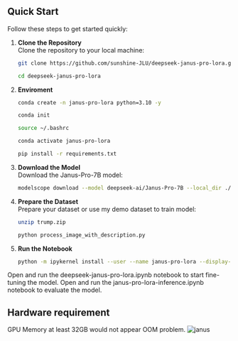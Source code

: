 ## Quick Start

Follow these steps to get started quickly:

1. **Clone the Repository**  
   Clone the repository to your local machine:
   ```bash
   git clone https://github.com/sunshine-JLU/deepseek-janus-pro-lora.git

   cd deepseek-janus-pro-lora

   
2. **Enviroment**  
   ```bash
   conda create -n janus-pro-lora python=3.10 -y

   conda init

   source ~/.bashrc
   
   conda activate janus-pro-lora
   
   pip install -r requirements.txt

3. **Download the Model**  
   Download the Janus-Pro-7B model:
   ```bash
   modelscope download --model deepseek-ai/Janus-Pro-7B --local_dir ./Janus-Pro-7B

4. **Prepare the Dataset**  
   Prepare your dataset or use my demo dataset to train model:
   ```bash
   unzip trump.zip

   python process_image_with_description.py

5. **Run the Notebook**
   ```bash
   python -m ipykernel install --user --name janus-pro-lora --display-name "Python (janus-pro-lora)"
   
  Open and run the deepseek-janus-pro-lora.ipynb notebook to start fine-tuning the model.
  Open and run the janus-pro-lora-inference.ipynb notebook to evaluate the model.

## Hardware requirement

GPU Memory at least 32GB would not appear OOM problem.
![janus](https://github.com/user-attachments/assets/e3d91ada-5a6e-402e-b9fc-2699955abd75)


 

